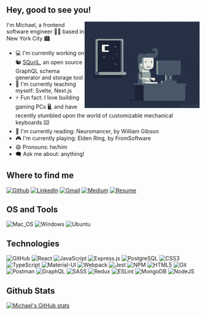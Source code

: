 ## Hey, good to see you!

<img align="right" alt="CODER-GIF" src="https://github.com/michaeltraps/michaeltraps/blob/main/assets/coding-night.gif" width="300"/>

I'm Michael, a frontend software engineer 👨‍💻 based in New York City 🏙️

- 💻 I'm currently working on 🐿️ [SQuriL](http://www.squril.io/), an open source GraphQL schema generator and storage tool
- 🌱 I'm currently teaching myself: Svelte, Next.js
- ⚡ Fun fact: I love building gaming PCs 🖥️, and have recently stumbled upon the world of customizable mechanical keyboards ⌨️
- 📖 I'm currently reading: Neuromancer, by William Gibson
- 🎮 I'm currently playing: Elden Ring, by FromSoftware
- 😄 Pronouns: he/him
- 🗨️ Ask me about: anything!

## Where to find me 
[![Github](https://img.shields.io/badge/-Github-181717?style=for-the-badge&logo=Github&logoColor=white)](https://github.com/michaeltraps)
[![LinkedIn](https://img.shields.io/badge/-LinkedIn-0077B5?style=for-the-badge&logo=LinkedIn&logoColor=white)](https://www.linkedin.com/in/michael-a-trapani/)
[![Gmail](https://img.shields.io/badge/Gmail-D14836?style=for-the-badge&logo=gmail&logoColor=white)](mailto:michaeltrapani.mail@gmail.com)
[![Medium](https://img.shields.io/badge/Medium-12100E?style=for-the-badge&logo=medium&logoColor=white)](https://medium.com/@michael-a-trapani/squril-generate-and-store-your-graphql-schemas-ae38af229701)
[![Resume](https://img.shields.io/badge/Resume-E10098?style=for-the-badge&logoColor=black)](https://github.com/michaeltraps/michaeltraps/raw/main/assets/Michael_Trapani_Resume.pdf)

## OS and Tools
![Mac_OS](https://img.shields.io/badge/-Mac_OS-999999?logo=Apple&style=for-the-badge&logoColor=white)
![Windows](https://img.shields.io/badge/Windows-0078D6?style=for-the-badge&logo=windows&logoColor=white)
![Ubuntu](https://img.shields.io/badge/Ubuntu-E95420?style=for-the-badge&logo=ubuntu&logoColor=white)

## Technologies
![GitHub](https://img.shields.io/badge/github-%23121011.svg?style=for-the-badge&logo=github&logoColor=white)
![React](https://img.shields.io/badge/React-20232A?style=for-the-badge&logo=react&logoColor=61DAFB)
![JavaScript](https://img.shields.io/badge/JavaScript-323330?style=for-the-badge&logo=javascript&logoColor=F7DF1E)
![Express.js](https://img.shields.io/badge/express.js-%23404d59.svg?style=for-the-badge&logo=express&logoColor=%2361DAFB)
![PostgreSQL](https://img.shields.io/badge/PostgreSQL-316192?style=for-the-badge&logo=postgresql&logoColor=white)
![CSS3](https://img.shields.io/badge/css3-%231572B6.svg?style=for-the-badge&logo=css3&logoColor=white)
![TypeScript](https://img.shields.io/badge/typescript-%23007ACC.svg?style=for-the-badge&logo=typescript&logoColor=white)
![Material-UI](https://img.shields.io/badge/Material--UI-0081CB?style=for-the-badge&logo=material-ui&logoColor=white)
![Webpack](https://img.shields.io/badge/Webpack-8DD6F9?style=for-the-badge&logo=Webpack&logoColor=white)
![Jest](https://img.shields.io/badge/-jest-%23C21325?style=for-the-badge&logo=jest&logoColor=white)
![NPM](https://img.shields.io/badge/npm-CB3837?style=for-the-badge&logo=npm&logoColor=white)
![HTML5](https://img.shields.io/badge/html5-%23E34F26.svg?style=for-the-badge&logo=html5&logoColor=white)
![Git](https://img.shields.io/badge/git-%23F05033.svg?style=for-the-badge&logo=git&logoColor=white)
![Postman](https://img.shields.io/badge/Postman-FF6C37?style=for-the-badge&logo=Postman&logoColor=white)
![GraphQL](https://img.shields.io/badge/GraphQl-E10098?style=for-the-badge&logo=graphql&logoColor=white)
![SASS](https://img.shields.io/badge/Sass-CC6699?style=for-the-badge&logo=sass&logoColor=white)
![Redux](https://img.shields.io/badge/Redux-593D88?style=for-the-badge&logo=redux&logoColor=white)
![ESLint](https://img.shields.io/badge/ESLint-4B3263?style=for-the-badge&logo=eslint&logoColor=white)
![MongoDB](https://img.shields.io/badge/MongoDB-%234ea94b.svg?style=for-the-badge&logo=mongodb&logoColor=white)
![NodeJS](https://img.shields.io/badge/node.js-6DA55F?style=for-the-badge&logo=node.js&logoColor=white)

## Github Stats
[![Michael's GitHub stats](https://github-readme-stats.vercel.app/api?username=michaeltraps&hide=stars&count_private=true&show_icons=true&theme=tokyonight)](https://github.com/anuraghazra/github-readme-stats)
